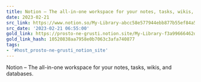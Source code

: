 ```yaml
---
title: Notion – The all-in-one workspace for your notes, tasks, wikis, and databases.
date: 2023-02-21
src_link: https://www.notion.so/My-Library-abcc58e577944ebb877b55ef84a5adc0
src_date: '2023-02-21 06:55:00'
gold_link: https://prosto-ne-grusti.notion.site/My-Library-f3a99666462d41aeb065ce0b022a2bae
gold_link_hash: 10520838aa7958e0b7063c3afa740877
tags:
- '#host_prosto-ne-grusti_notion_site'
---
```


Notion – The all-in-one workspace for your notes, tasks, wikis, and databases.